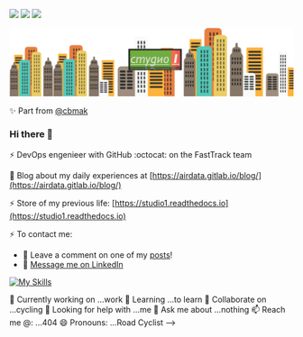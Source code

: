 <a href="https://rumen.free.bg/"><img src="https://img.shields.io/static/v1?label=website&message=rumen.free.bg/&color=teal"></a> 
<a href="https://www.linkedin.com/in/rumen-lishkov/"><img src="https://img.shields.io/static/v1?label=LinkedIn&message=profile&color=blue"></a>
<a href="https://airdata.gitlab.io/blog//"><img src="https://img.shields.io/static/v1?label=Blog&message=Read&color=blue"></a>

<img src="https://github.com/airdata/airdata-web/blob/master/images/9114FE22-ED7F-4CF4-AE77-C8CABCB099CD.png" width="900" >

✨ Part from [@cbmak](https://github.com/cbmak)


### Hi there 👋
⚡ DevOps engenieer with GitHub :octocat: on the FastTrack team

📖 Blog about my daily experiences at [https://airdata.gitlab.io/blog/](https://airdata.gitlab.io/blog/) 

⚡ Store of my previous life: [https://studio1.readthedocs.io](https://studio1.readthedocs.io)

⚡ To contact me: 
  - 🌱 Leave a comment on one of my [posts](https://rumen.free.bg/)!
  - 🌱 [Message me on LinkedIn](https://www.linkedin.com/in/rumen-lishkov/)

[![My Skills](https://skillicons.dev/icons?i=aws,gcp,azure,py,github,gradle,jenkins,kubernetes,linux&perline=3)](https://skillicons.dev)

 🔭 Currently working on ...work
 🌱 Learning ...to learn
 👯 Collaborate on ...cycling
 🤔 Looking for help with ...me
 💬 Ask me about ...nothing
 📫 Reach me @: ...404
 😄 Pronouns: ...Road Cyclist
 -->
